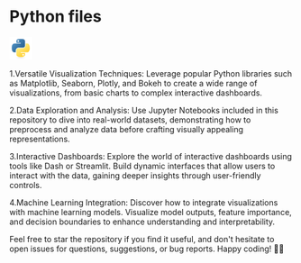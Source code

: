 # Python files
</a> <a href="https://www.python.org" target="_blank" rel="noreferrer"> <img src="https://raw.githubusercontent.com/devicons/devicon/master/icons/python/python-original.svg" alt="python" width="40" height="40"/> </a> </p>

 1.Versatile Visualization Techniques: Leverage popular Python libraries such as Matplotlib, Seaborn, Plotly, and Bokeh to create a wide range of visualizations, from basic charts to complex interactive dashboards.
 
 2.Data Exploration and Analysis: Use Jupyter Notebooks included in this repository to dive into real-world datasets, demonstrating how to preprocess and analyze data before crafting visually appealing representations.
 
 3.Interactive Dashboards: Explore the world of interactive dashboards using tools like Dash or Streamlit. Build dynamic interfaces that allow users to interact with the data, gaining deeper insights through user-friendly controls.
 
 4.Machine Learning Integration: Discover how to integrate visualizations with machine learning models. Visualize model outputs, feature importance, and decision boundaries to enhance understanding and interpretability.
 
Feel free to star the repository if you find it useful, and don't hesitate to open issues for questions, suggestions, or bug reports. Happy coding! 🐍✨
